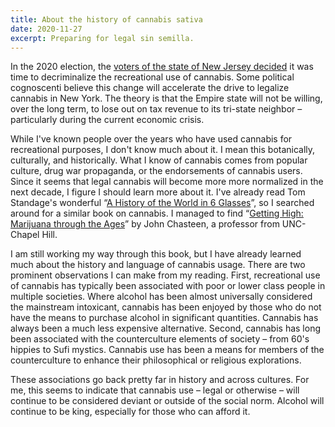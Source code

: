 ```yaml
---
title: About the history of cannabis sativa
date: 2020-11-27
excerpt: Preparing for legal sin semilla.
---
```

<span class="dropcap">I</span>n the 2020 election, the [voters of the state of New Jersey decided](https://www.nytimes.com/2020/11/03/nyregion/nj-marijuana-legalization.html) it was time to decriminalize the recreational use of cannabis. Some political cognoscenti believe this change will accelerate the drive to legalize cannabis in New York. The theory is that the Empire state will not be willing, over the long term, to lose out on tax revenue to its tri-state neighbor – particularly during the current economic crisis.

While I've known people over the years who have used cannabis for recreational purposes, I don't know much about it. I mean this botanically, culturally, and historically. What I know of cannabis comes from popular culture, drug war propaganda, or the endorsements of cannabis users. Since it seems that legal cannabis will become more more normalized in the next decade, I figure I should learn more about it. I've already read Tom Standage's wonderful “[A History of the World in 6 Glasses](https://www.amazon.com/History-World-6-Glasses/dp/0802715524)”, so I searched around for a similar book on cannabis. I managed to find “[Getting High: Marijuana through the Ages](https://www.amazon.com/Getting-High-Marijuana-through-Ages/dp/1442254696)” by John Chasteen, a professor from UNC-Chapel Hill.

I am still working my way through this book, but I have already learned much about the history and language of cannabis usage. There are two prominent observations I can make from my reading. First, recreational use of cannabis has typically been associated with poor or lower class people in multiple societies. Where alcohol has been almost universally considered the mainstream intoxicant, cannabis has been enjoyed by those who do not have the means to purchase alcohol in significant quantities. Cannabis has always been a much less expensive alternative. Second, cannabis has long been associated with the counterculture elements of society – from 60's hippies to Sufi mystics. Cannabis use has been a means for members of the counterculture to enhance their philosophical or religious explorations.

These associations go back pretty far in history and across cultures. For me, this seems to indicate that cannabis use – legal or otherwise – will continue to be considered deviant or outside of the social norm. Alcohol will continue to be king, especially for those who can afford it. 